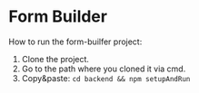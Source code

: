 # Form Builder

How to run the form-builfer project:
1. Clone the project.
2. Go to the path where you cloned it via cmd.
3. Copy&paste: `cd backend && npm setupAndRun`

